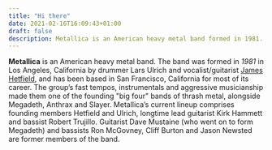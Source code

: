 ```yaml
---
title: "Hi there"
date: 2021-02-16T16:09:43+01:00
draft: false
description: Metallica is an American heavy metal band formed in 1981.
---
```


**Metallica** is an American heavy metal band. The band was formed in *1981* in Los Angeles, California by drummer Lars Ulrich and vocalist/guitarist [James Hetfield](https://en.wikipedia.org/wiki/James_Hetfield), and has been based in San Francisco, California for most of its career.
The group’s fast tempos, instrumentals and aggressive musicianship made them one of the founding "big four" bands of thrash metal, alongside Megadeth, Anthrax and Slayer.
Metallica’s current lineup comprises founding members Hetfield and Ulrich, longtime lead guitarist Kirk Hammett and bassist Robert Trujillo. Guitarist Dave Mustaine (who went on to form Megadeth) and bassists Ron McGovney, Cliff Burton and Jason Newsted are former members of the band.